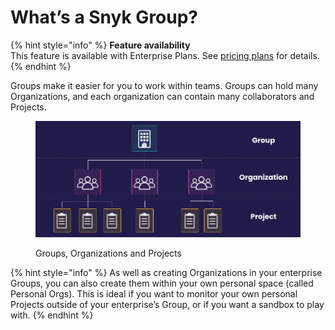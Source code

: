 # What’s a Snyk Group?

{% hint style="info" %}
**Feature availability**\
This feature is available with Enterprise Plans. See [pricing plans](https://snyk.io/plans/) for details.
{% endhint %}

Groups make it easier for you to work within teams. Groups can hold many Organizations, and each organization can contain many collaborators and Projects.

<figure><img src="../../.gitbook/assets/image (1) (1) (1) (1) (1) (1) (1).png" alt="Groups, Organizations and Projects"><figcaption><p>Groups, Organizations and Projects</p></figcaption></figure>

{% hint style="info" %}
As well as creating Organizations in your enterprise Groups, you can also create them within your own personal space (called Personal Orgs). This is ideal if you want to monitor your own personal Projects outside of your enterprise’s Group, or if you want a sandbox to play with.
{% endhint %}
